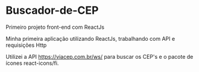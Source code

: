 # Buscador-de-CEP
Primeiro projeto front-end com ReactJs


Minha primeira aplicação utilizando ReactJs, trabalhando com API e requisições Http

Utilizei a API https://viacep.com.br/ws/ para buscar os CEP's e o pacote de ícones react-icons/fi.
